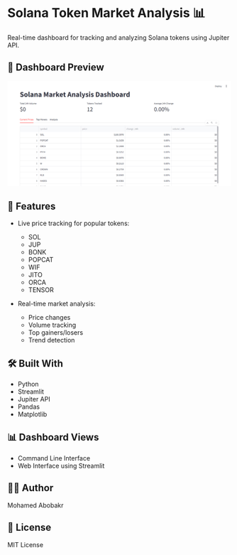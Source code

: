 # Solana Token Market Analysis 📊

Real-time dashboard for tracking and analyzing Solana tokens using Jupiter API.

## 📸 Dashboard Preview

![Dashboard Main View](screenshots/dashboard_main.png)

## 🚀 Features

- Live price tracking for popular tokens:
  - SOL
  - JUP
  - BONK
  - POPCAT
  - WIF
  - JITO
  - ORCA
  - TENSOR
  
- Real-time market analysis:
  - Price changes
  - Volume tracking
  - Top gainers/losers
  - Trend detection

## 🛠️ Built With
- Python
- Streamlit
- Jupiter API
- Pandas
- Matplotlib

## 📊 Dashboard Views
- Command Line Interface
- Web Interface using Streamlit

## 👨‍💻 Author
Mohamed Abobakr

## 📝 License
MIT License